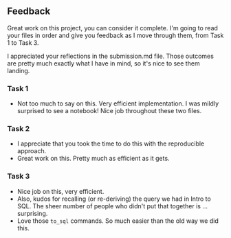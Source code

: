 ## Feedback 

Great work on this project, you can consider it complete. I'm going to read your files in order and give you feedback
as I move through them, from Task 1 to Task 3. 

I appreciated your reflections in the submission.md file. Those outcomes are pretty much exactly what I have in mind, so it's nice to see them landing. 

### Task 1

* Not too much to say on this. Very efficient implementation. I was mildly surprised to see a notebook! Nice job throughout these two files.  

### Task 2

* I appreciate that you took the time to do this with the reproducible approach. 
* Great work on this. Pretty much as efficient as it gets. 


### Task 3

* Nice job on this, very efficient. 
* Also, kudos for recalling (or re-deriving) the query we had in Intro to SQL. The sheer number of people who didn't put that together is ... surprising.
* Love those `to_sql` commands. So much easier than the old way we did this. 
